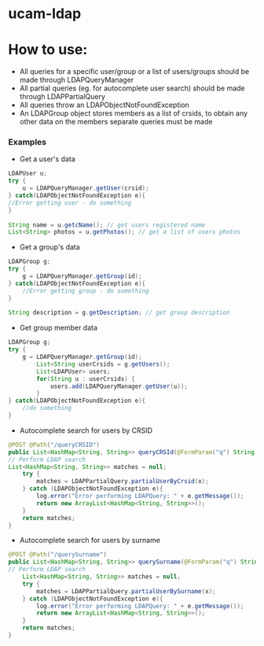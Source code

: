 ucam-ldap
=========

# How to use:

* All queries for a specific user/group or a list of users/groups should be made through LDAPQueryManager
* All partial queries (eg. for autocomplete user search) should be made through LDAPPartialQuery
* All queries throw an LDAPObjectNotFoundException 
* An LDAPGroup object stores members as a list of crsids, to obtain any other data on the members separate queries must be made

### Examples
* Get a user's data

``` Java
LDAPUser u;
try {
	u = LDAPQueryManager.getUser(crsid);
} catch(LDAPObjectNotFoundException e){
//Error getting user - do something
}
        
String name = u.getcName(); // get users registered name
List<String> photos = u.getPhotos(); // get a list of users photos
```

* Get a group's data

``` Java
LDAPGroup g;
try {
	g = LDAPQueryManager.getGroup(id);
} catch(LDAPObjectNotFoundException e){
	//Error getting group - do something
}
      
String description = g.getDescription; // get group description
```

* Get group member data
``` Java
LDAPGroup g;
try {
	g = LDAPQueryManager.getGroup(id);
        List<String userCrsids = g.getUsers();
        List<LDAPUser> users;
        for(String u : userCrsids) {
        	users.add(LDAPQueryManager.getUser(u));
        }
} catch(LDAPObjectNotFoundException e){
	//do something
}
```

* Autocomplete search for users by CRSID
``` Java
@POST @Path("/queryCRSID")
public List<HashMap<String, String>> queryCRSId(@FormParam("q") String x) {  			
// Perform LDAP search
List<HashMap<String, String>> matches = null;
	try {
  		matches = LDAPPartialQuery.partialUserByCrsid(x);
  	} catch (LDAPObjectNotFoundException e){
		log.error("Error performing LDAPQuery: " + e.getMessage());
  		return new ArrayList<HashMap<String, String>>();
  	}		
	return matches;
}
```
* Autocomplete search for users by surname
	
``` Java
@POST @Path("/querySurname")
public List<HashMap<String, String>> querySurname(@FormParam("q") String x) {	
// Perform LDAP search
	List<HashMap<String, String>> matches = null;
	try {
		matches = LDAPPartialQuery.partialUserBySurname(x);
	} catch (LDAPObjectNotFoundException e){
		log.error("Error performing LDAPQuery: " + e.getMessage());
		return new ArrayList<HashMap<String, String>>();
	}
	return matches;
}
```
